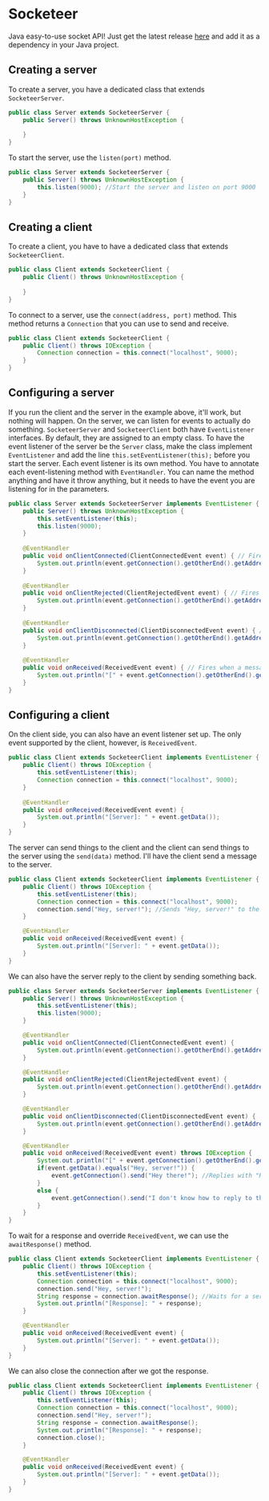 # Socketeer
Java easy-to-use socket API! Just get the latest release [here](https://github.com/DenDen747/Socketeer/raw/main/builds/Java/Socketeer_2.2.jar) and add it as a dependency in your Java project.

## Creating a server
To create a server, you have a dedicated class that extends ``SocketeerServer``.
```java
public class Server extends SocketeerServer {
    public Server() throws UnknownHostException {
        
    }
}
```
To start the server, use the ``listen(port)`` method.
```java
public class Server extends SocketeerServer {
    public Server() throws UnknownHostException {
        this.listen(9000); //Start the server and listen on port 9000
    }
}
```

## Creating a client
To create a client, you have to have a dedicated class that extends ``SocketeerClient``.
```java
public class Client extends SocketeerClient {
    public Client() throws UnknownHostException {
        
    }
}
```
To connect to a server, use the ``connect(address, port)`` method. This method returns a ``Connection`` that you can use to send and receive.
```java
public class Client extends SocketeerClient {
    public Client() throws IOException {
        Connection connection = this.connect("localhost", 9000);
    }
}
```

## Configuring a server
If you run the client and the server in the example above, it'll work, but nothing will happen. On the server, we can listen for events to actually do something. ``SocketeerServer`` and ``SocketeerClient`` both have ``EventListener`` interfaces. By default, they are assigned to an empty class. To have the event listener of the server be the  ``Server`` class, make the class implement ``EventListener`` and add the line ``this.setEventListener(this);`` before you start the server. Each event listener is its own method. You have to annotate each event-listening method with ``EventHandler``. You can name the method anything and have it throw anything, but it needs to have the event you are listening for in the parameters.
```java
public class Server extends SocketeerServer implements EventListener {
    public Server() throws UnknownHostException {
        this.setEventListener(this);
        this.listen(9000);
    }
    
    @EventHandler
    public void onClientConnected(ClientConnectedEvent event) { // Fires when a client successfully connects
        System.out.println(event.getConnection().getOtherEnd().getAddress() + " connected to the server");
    }
    
    @EventHandler
    public void onClientRejected(ClientRejectedEvent event) { // Fires when a client tried to connect but gets rejected
        System.out.println(event.getConnection().getOtherEnd().getAddress() + " tried to connect to the server but got rejected due to " + event.getReason());
    }
    
    @EventHandler
    public void onClientDisconnected(ClientDisconnectedEvent event) { // Fires when a client disconnects
        System.out.println(event.getConnection().getOtherEnd().getAddress() + " disconnected from the server");
    }
    
    @EventHandler
    public void onReceived(ReceivedEvent event) { // Fires when a message is received from a client
        System.out.println("[" + event.getConnection().getOtherEnd().getAddress() + "]: " + event.getData());
    }
}
```

## Configuring a client
On the client side, you can also have an event listener set up. The only event supported by the client, however, is ``ReceivedEvent``.
```java
public class Client extends SocketeerClient implements EventListener {
    public Client() throws IOException {
        this.setEventListener(this);
        Connection connection = this.connect("localhost", 9000);
    }
    
    @EventHandler
    public void onReceived(ReceivedEvent event) {
        System.out.println("[Server]: " + event.getData());
    }
}
```
The server can send things to the client and the client can send things to the server using the ``send(data)`` method. I'll have the client send a message to the server.
```java
public class Client extends SocketeerClient implements EventListener {
    public Client() throws IOException {
        this.setEventListener(this);
        Connection connection = this.connect("localhost", 9000);
        connection.send("Hey, server!"); //Sends "Hey, server!" to the server
    }

    @EventHandler
    public void onReceived(ReceivedEvent event) {
        System.out.println("[Server]: " + event.getData());
    }
}
```
We can also have the server reply to the client by sending something back.
```java
public class Server extends SocketeerServer implements EventListener {
    public Server() throws UnknownHostException {
        this.setEventListener(this);
        this.listen(9000);
    }

    @EventHandler
    public void onClientConnected(ClientConnectedEvent event) {
        System.out.println(event.getConnection().getOtherEnd().getAddress() + " connected to the server");
    }

    @EventHandler
    public void onClientRejected(ClientRejectedEvent event) {
        System.out.println(event.getConnection().getOtherEnd().getAddress() + " tried to connect to the server but got rejected due to " + event.getReason());
    }

    @EventHandler
    public void onClientDisconnected(ClientDisconnectedEvent event) {
        System.out.println(event.getConnection().getOtherEnd().getAddress() + " disconnected from the server");
    }

    @EventHandler
    public void onReceived(ReceivedEvent event) throws IOException {
        System.out.println("[" + event.getConnection().getOtherEnd().getAddress() + "]: " + event.getData());
        if(event.getData().equals("Hey, server!")) {
            event.getConnection().send("Hey there!"); //Replies with "Hey there!" if we receive "Hey, server!"
        }
        else {
            event.getConnection().send("I don't know how to reply to that"); //Replies with "I don't know how to reply to that" if we get anything else
        }
    }
}
```
To wait for a response and override ``ReceivedEvent``, we can use the ``awaitResponse()`` method.
```java
public class Client extends SocketeerClient implements EventListener {
    public Client() throws IOException {
        this.setEventListener(this);
        Connection connection = this.connect("localhost", 9000);
        connection.send("Hey, server!");
        String response = connection.awaitResponse(); //Waits for a server response
        System.out.println("[Response]: " + response);
    }

    @EventHandler
    public void onReceived(ReceivedEvent event) {
        System.out.println("[Server]: " + event.getData());
    }
}
```
We can also close the connection after we got the response.
```java
public class Client extends SocketeerClient implements EventListener {
    public Client() throws IOException {
        this.setEventListener(this);
        Connection connection = this.connect("localhost", 9000);
        connection.send("Hey, server!");
        String response = connection.awaitResponse();
        System.out.println("[Response]: " + response);
        connection.close();
    }

    @EventHandler
    public void onReceived(ReceivedEvent event) {
        System.out.println("[Server]: " + event.getData());
    }
}
```
